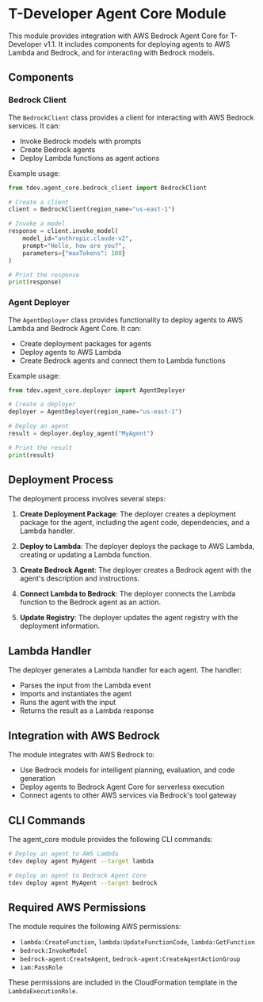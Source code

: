 # T-Developer Agent Core Module

This module provides integration with AWS Bedrock Agent Core for T-Developer v1.1. It includes components for deploying agents to AWS Lambda and Bedrock, and for interacting with Bedrock models.

## Components

### Bedrock Client

The `BedrockClient` class provides a client for interacting with AWS Bedrock services. It can:

- Invoke Bedrock models with prompts
- Create Bedrock agents
- Deploy Lambda functions as agent actions

Example usage:

```python
from tdev.agent_core.bedrock_client import BedrockClient

# Create a client
client = BedrockClient(region_name="us-east-1")

# Invoke a model
response = client.invoke_model(
    model_id="anthropic.claude-v2",
    prompt="Hello, how are you?",
    parameters={"maxTokens": 100}
)

# Print the response
print(response)
```

### Agent Deployer

The `AgentDeployer` class provides functionality to deploy agents to AWS Lambda and Bedrock Agent Core. It can:

- Create deployment packages for agents
- Deploy agents to AWS Lambda
- Create Bedrock agents and connect them to Lambda functions

Example usage:

```python
from tdev.agent_core.deployer import AgentDeployer

# Create a deployer
deployer = AgentDeployer(region_name="us-east-1")

# Deploy an agent
result = deployer.deploy_agent("MyAgent")

# Print the result
print(result)
```

## Deployment Process

The deployment process involves several steps:

1. **Create Deployment Package**: The deployer creates a deployment package for the agent, including the agent code, dependencies, and a Lambda handler.

2. **Deploy to Lambda**: The deployer deploys the package to AWS Lambda, creating or updating a Lambda function.

3. **Create Bedrock Agent**: The deployer creates a Bedrock agent with the agent's description and instructions.

4. **Connect Lambda to Bedrock**: The deployer connects the Lambda function to the Bedrock agent as an action.

5. **Update Registry**: The deployer updates the agent registry with the deployment information.

## Lambda Handler

The deployer generates a Lambda handler for each agent. The handler:

- Parses the input from the Lambda event
- Imports and instantiates the agent
- Runs the agent with the input
- Returns the result as a Lambda response

## Integration with AWS Bedrock

The module integrates with AWS Bedrock to:

- Use Bedrock models for intelligent planning, evaluation, and code generation
- Deploy agents to Bedrock Agent Core for serverless execution
- Connect agents to other AWS services via Bedrock's tool gateway

## CLI Commands

The agent_core module provides the following CLI commands:

```bash
# Deploy an agent to AWS Lambda
tdev deploy agent MyAgent --target lambda

# Deploy an agent to Bedrock Agent Core
tdev deploy agent MyAgent --target bedrock
```

## Required AWS Permissions

The module requires the following AWS permissions:

- `lambda:CreateFunction`, `lambda:UpdateFunctionCode`, `lambda:GetFunction`
- `bedrock:InvokeModel`
- `bedrock-agent:CreateAgent`, `bedrock-agent:CreateAgentActionGroup`
- `iam:PassRole`

These permissions are included in the CloudFormation template in the `LambdaExecutionRole`.